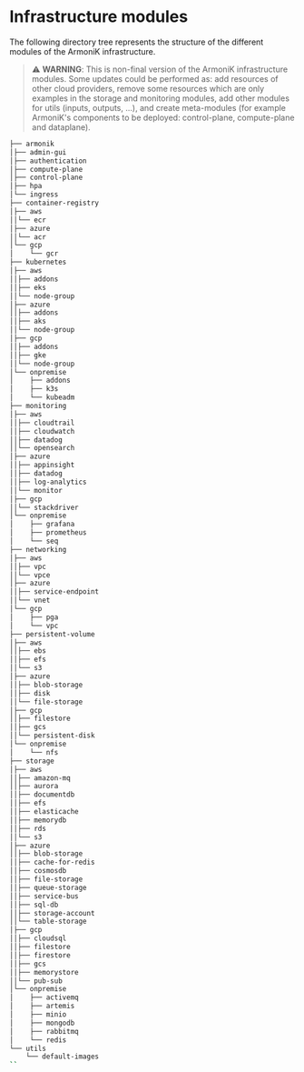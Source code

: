 # Infrastructure modules

The following directory tree represents the structure of the different modules of the ArmoniK infrastructure.

> ⚠ **WARNING**: This is non-final version of the ArmoniK infrastructure modules. Some updates could be performed as:
> add resources of other cloud providers, remove some resources which are only examples in the storage and monitoring
> modules, add other modules for utils (inputs, outputs, ...), and create meta-modules (for example ArmoniK's components
> to be deployed: control-plane, compute-plane and dataplane).

```bash
├── armonik
│├── admin-gui
│├── authentication
│├── compute-plane
│├── control-plane
│├── hpa
│└── ingress
├── container-registry
│├── aws
││└── ecr
│├── azure
││└── acr
│└── gcp
│    └── gcr
├── kubernetes
│├── aws
││├── addons
││├── eks
││└── node-group
│├── azure
││├── addons
││├── aks
││└── node-group
│├── gcp
││├── addons
││├── gke
││└── node-group
│└── onpremise
│    ├── addons
│    ├── k3s
│    └── kubeadm
├── monitoring
│├── aws
││├── cloudtrail
││├── cloudwatch
││├── datadog
││└── opensearch
│├── azure
││├── appinsight
││├── datadog
││├── log-analytics
││└── monitor
│├── gcp
││└── stackdriver
│└── onpremise
│    ├── grafana
│    ├── prometheus
│    └── seq
├── networking
│├── aws
││├── vpc
││└── vpce
│├── azure
││├── service-endpoint
││└── vnet
│└── gcp
│    ├── pga
│    └── vpc
├── persistent-volume
│├── aws
││├── ebs
││├── efs
││└── s3
│├── azure
││├── blob-storage
││├── disk
││└── file-storage
│├── gcp
││├── filestore
││├── gcs
││└── persistent-disk
│└── onpremise
│    └── nfs
├── storage
│├── aws
││├── amazon-mq
││├── aurora
││├── documentdb
││├── efs
││├── elasticache
││├── memorydb
││├── rds
││└── s3
│├── azure
││├── blob-storage
││├── cache-for-redis
││├── cosmosdb
││├── file-storage
││├── queue-storage
││├── service-bus
││├── sql-db
││├── storage-account
││└── table-storage
│├── gcp
││├── cloudsql
││├── filestore
││├── firestore
││├── gcs
││├── memorystore
││└── pub-sub
│└── onpremise
│    ├── activemq
│    ├── artemis
│    ├── minio
│    ├── mongodb
│    ├── rabbitmq
│    └── redis
└── utils
    └── default-images
``